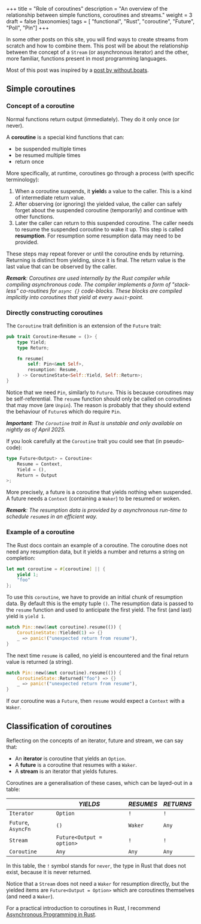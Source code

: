 +++
title = "Role of coroutines"
description = "An overview of the relationship between simple functions, coroutines and streams."
weight = 3
draft = false
[taxonomies]
tags = [ "functional", "Rust", "coroutine", "Future", "Poll", "Pin"]
+++

In some other posts on this site, you will find ways to create streams from scratch and how to combine them. This post will be about the relationship between the concept of a `Stream` (or asynchronous iterator) and the other, more familiar, functions present in most programming languages.

Most of this post was inspired by a [post by without.boats](https://without.boats/blog/poll-next/).

## Simple coroutines

### Concept of a coroutine

Normal functions return output (immediately). They do it only once (or never).

A **coroutine** is a special kind functions that can:

- be suspended multiple times
- be resumed multiple times
- return once

More specifically, at runtime, coroutines go through a process (with specific terminology):

1. When a coroutine suspends, it **yield**s a value to the caller. This is a kind of intermediate return value.
2. After observing (or ignoring) the yielded value, the caller can safely forget about the suspended coroutine (temporarily) and continue with other functions.
3. Later the caller can return to this suspended coroutine. The caller needs to resume the suspended coroutine to wake it up. This step is called **resumption**. For resumption some resumption data may need to be provided.

These steps may repeat forever or until the coroutine ends by returning. Returning is distinct from yielding, since it is final. The return value is the last value that can be observed by the caller.

_**Remark**: Coroutines are used internally by the Rust compiler while compiling asynchronous code. The compiler implements a form of "stack-less" co-routines for `async {}` code-blocks. These blocks are compiled implicitly into coroutines that yield at every `await`-point._

### Directly constructing coroutines

The `Coroutine` trait definition is an extension of the `Future` trait:

```rust
pub trait Coroutine<Resume = ()> {
    type Yield;
    type Return;

    fn resume(
        self: Pin<&mut Self>,
        resumption: Resume,
    ) -> CoroutineState<Self::Yield, Self::Return>;
}
```

Notice that we need `Pin`, similarly to `Future`. This is because coroutines may be self-referential. The `resume` function should only be called on coroutines that may move (are `Unpin`). The reason is probably that they should extend the behaviour of `Future`s which do require `Pin`.

_**Important**: The `Coroutine` trait in Rust is unstable and only available on nightly as of April 2025._

If you look carefully at the `Coroutine` trait you could see that (in pseudo-code):

```rust
type Future<Output> = Coroutine<
    Resume = Context, 
    Yield = (), 
    Return = Output
>;
```

More precisely, a future is a coroutine that yields nothing when suspended. A future needs a `Context` (containing a `Waker`) to be resumed or woken.

_**Remark**: The resumption data is provided by a asynchronous run-time to schedule `resume`s in an efficient way._

### Example of a coroutine

The Rust docs contain an example of a coroutine. The coroutine does not need any resumption data, but it yields a number and returns a string on completion:

```rust
let mut coroutine = #[coroutine] || {
    yield 1;
    "foo"
};
```

To use this `coroutine`, we have to provide an initial chunk of resumption data. By default this is the empty tuple `()`. The resumption data is passed to the `resume` function and used to anticipate the first yield. The first (and last) yield is `yield 1`.

```rust
match Pin::new(&mut coroutine).resume(()) {
    CoroutineState::Yielded(1) => {}
    _ => panic!("unexpected return from resume"),
}
```

The next time `resume` is called, no yield is encountered and the final return value is returned (a string).

```rust
match Pin::new(&mut coroutine).resume(()) {
    CoroutineState::Returned("foo") => {}
    _ => panic!("unexpected return from resume"),
}
```

If our coroutine was a `Future`, then `resume` would expect a `Context` with a `Waker`.

## Classification of coroutines

Reflecting on the concepts of an iterator, future and stream, we can say that:

- An **iterator** is coroutine that yields an `Option`.
- A **future** is a coroutine that resumes with a `Waker`.
- A **stream** is an iterator that yields futures.

Coroutines are a generalisation of these cases, which can be layed-out in a table:

|                     | _YIELDS_                  | _RESUMES_ | _RETURNS_ |
| ------------------- | ------------------------- | --------- | --------- |
| `Iterator`          | `Option`                  | `!`       | `!`       |
| `Future`, `AsyncFn` | `()`                      | `Waker`   | `Any`     |
| `Stream`            | `Future<Output = option>` | `!`       | `!`       |
| `Coroutine`         | `Any`                     | `Any`     | `Any`     |

In this table, the `!` symbol stands for `never`, the type in Rust that does not exist, because it is never returned.

Notice that a `Stream` does not need a `Waker` for resumption directly, but the yielded items are `Future<Output = Option>` which are coroutines themselves (and need a `Waker`).

For a practical introduction to coroutines in Rust, I recommend [Asynchronous Programming in Rust](https://github.com/PacktPublishing/Asynchronous-Programming-in-Rust).
